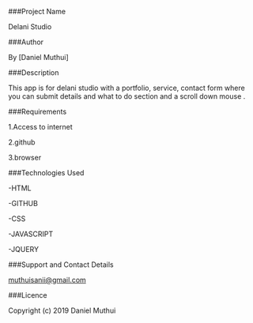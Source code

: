 ###Project Name

Delani Studio

###Author

By [Daniel Muthui]

###Description

This app is for delani studio with a portfolio, service, contact form where you can submit details and what to do section and a scroll down mouse .

###Requirements

1.Access to internet

2.github

3.browser

###Technologies Used

-HTML

-GITHUB

-CSS

-JAVASCRIPT

-JQUERY

###Support and Contact Details

muthuisanii@gmail.com

###Licence

Copyright (c) 2019 Daniel Muthui